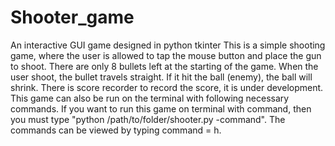 # Shooter_game
An interactive GUI game designed in python tkinter
This is a simple shooting game, where the user is allowed to tap the mouse button and place the gun to shoot.
There are only 8 bullets left at the starting of the game.
When the user shoot, the bullet travels straight. If it hit the ball (enemy), the ball will shrink.
There is score recorder to record the score, it is under development.
This game can also be run on the terminal with following necessary commands. If you want to run this game on terminal with command, then you must 
type "python /path/to/folder/shooter.py -command".
The commands can be viewed by typing command = h.
